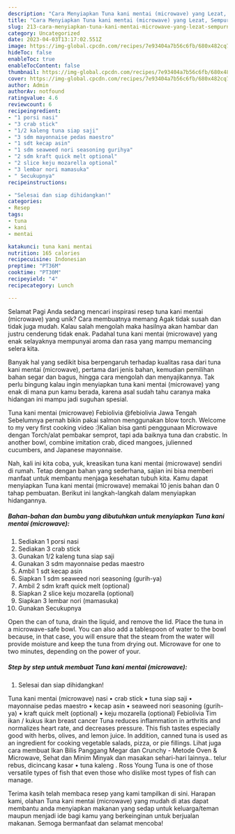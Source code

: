 ```yaml
---
description: "Cara Menyiapkan Tuna kani mentai (microwave) yang Lezat, Sempurna"
title: "Cara Menyiapkan Tuna kani mentai (microwave) yang Lezat, Sempurna"
slug: 213-cara-menyiapkan-tuna-kani-mentai-microwave-yang-lezat-sempurna
category: Uncategorized
date: 2023-04-03T13:17:02.551Z
image: https://img-global.cpcdn.com/recipes/7e93404a7b56c6fb/680x482cq70/tuna-kani-mentai-microwave-foto-resep-utama.jpg
hideToc: false
enableToc: true
enableTocContent: false
thumbnail: https://img-global.cpcdn.com/recipes/7e93404a7b56c6fb/680x482cq70/tuna-kani-mentai-microwave-foto-resep-utama.jpg
cover: https://img-global.cpcdn.com/recipes/7e93404a7b56c6fb/680x482cq70/tuna-kani-mentai-microwave-foto-resep-utama.jpg
author: Admin
authorAv: notfound
ratingvalue: 4.6
reviewcount: 6
recipeingredient:
- "1 porsi nasi"
- "3 crab stick"
- "1/2 kaleng tuna siap saji"
- "3 sdm mayonnaise pedas maestro"
- "1 sdt kecap asin"
- "1 sdm seaweed nori seasoning gurihya"
- "2 sdm kraft quick melt optional"
- "2 slice keju mozarella optional"
- "3 lembar nori mamasuka"
- " Secukupnya"
recipeinstructions:

- "Selesai dan siap dihidangkan!"
categories:
- Resep
tags:
- tuna
- kani
- mentai

katakunci: tuna kani mentai 
nutrition: 165 calories
recipecuisine: Indonesian
preptime: "PT36M"
cooktime: "PT30M"
recipeyield: "4"
recipecategory: Lunch

---
```



Selamat Pagi Anda sedang mencari inspirasi resep tuna kani mentai (microwave) yang unik? Cara membuatnya memang Agak tidak susah dan tidak juga mudah. Kalau salah mengolah maka hasilnya akan hambar dan justru cenderung tidak enak. Padahal tuna kani mentai (microwave) yang enak selayaknya mempunyai aroma dan rasa yang mampu memancing selera kita.


Banyak hal yang sedikit bisa berpengaruh terhadap kualitas rasa dari tuna kani mentai (microwave), pertama dari jenis bahan, kemudian pemilihan bahan segar dan bagus, hingga cara mengolah dan menyajikannya. Tak perlu bingung kalau ingin menyiapkan tuna kani mentai (microwave) yang enak di mana pun kamu berada, karena asal sudah tahu caranya maka hidangan ini mampu jadi suguhan spesial.

Tuna kani mentai (microwave) Febiolivia @febiolivia Jawa Tengah Sebelumnya pernah bikin pakai salmon menggunakan blow torch. Welcome to my very first cooking video :)Kalian bisa ganti penggunaan Microwave dengan Torch/alat pembakar semprot, tapi ada baiknya tuna dan crabstic. In another bowl, combine imitation crab, diced mangoes, julienned cucumbers, and Japanese mayonnaise.


Nah, kali ini kita coba, yuk, kreasikan tuna kani mentai (microwave) sendiri di rumah. Tetap dengan bahan yang sederhana, sajian ini bisa memberi manfaat untuk membantu menjaga kesehatan tubuh kita. Kamu dapat menyiapkan Tuna kani mentai (microwave) memakai 10 jenis bahan dan 0 tahap pembuatan. Berikut ini langkah-langkah dalam menyiapkan hidangannya.

<!--inarticleads1-->

##### Bahan-bahan dan bumbu yang dibutuhkan untuk menyiapkan Tuna kani mentai (microwave):

1. Sediakan 1 porsi nasi
1. Sediakan 3 crab stick
1. Gunakan 1/2 kaleng tuna siap saji
1. Gunakan 3 sdm mayonnaise pedas maestro
1. Ambil 1 sdt kecap asin
1. Siapkan 1 sdm seaweed nori seasoning (gurih-ya)
1. Ambil 2 sdm kraft quick melt (optional)
1. Siapkan 2 slice keju mozarella (optional)
1. Siapkan 3 lembar nori (mamasuka)
1. Gunakan  Secukupnya


Open the can of tuna, drain the liquid, and remove the lid. Place the tuna in a microwave-safe bowl. You can also add a tablespoon of water to the bowl because, in that case, you will ensure that the steam from the water will provide moisture and keep the tuna from drying out. Microwave for one to two minutes, depending on the power of your. 

<!--inarticleads2-->

##### Step by step untuk membuat Tuna kani mentai (microwave):


1. Selesai dan siap dihidangkan!

Tuna kani mentai (microwave) nasi • crab stick • tuna siap saji • mayonnaise pedas maestro • kecap asin • seaweed nori seasoning (gurih-ya) • kraft quick melt (optional) • keju mozarella (optional) Febiolivia Tim ikan / kukus ikan breast cancer Tuna reduces inflammation in arthritis and normalizes heart rate, and decreases pressure. This fish tastes especially good with herbs, olives, and lemon juice. In addition, canned tuna is used as an ingredient for cooking vegetable salads, pizza, or pie fillings. Lihat juga cara membuat Ikan Bilis Panggang Megar dan Crunchy - Metode Oven &amp; Microwave, Sehat dan Minim Minyak dan masakan sehari-hari lainnya.. telur rebus, dicincang kasar • tuna kaleng . Ross Young Tuna is one of those versatile types of fish that even those who dislike most types of fish can manage. 

Terima kasih telah membaca resep yang kami tampilkan di sini. Harapan kami, olahan Tuna kani mentai (microwave) yang mudah di atas dapat membantu anda menyiapkan makanan yang sedap untuk keluarga/teman maupun menjadi ide bagi kamu yang berkeinginan untuk berjualan makanan. Semoga bermanfaat dan selamat mencoba!
